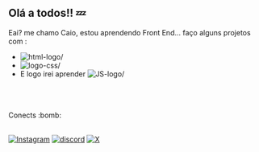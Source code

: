 ## Olá a todos!! :zzz:


Eai? me chamo Caio, estou aprendendo Front End... faço alguns projetos com :
- <img src="https://img.shields.io/badge/HTML-239120?style=for-the-badge&logo=html5&logoColor=white" alt=html-logo/>
- <img src="https://img.shields.io/badge/CSS-239120?&style=for-the-badge&logo=css3&logoColor=white" alt=logo-css/>
- E logo irei aprender <img src="https://img.shields.io/badge/JavaScript-F7DF1E?style=for-the-badge&logo=javascript&logoColor=black" alt=JS-logo/>
<br>
<br>
<br>
Conects :bomb:
<br>
<br>

   [![Instagram](https://cdn-icons-png.flaticon.com/128/1384/1384031.png)](https://www.instagram.com/c4zz.ofc01)
   [![discord](https://cdn-icons-png.flaticon.com/128/5968/5968759.png)](https://discord.gg/QMuGFAFP)
   [![X](https://cdn-icons-png.flaticon.com/128/5968/5968958.png)](https://x.com/c4z1136807)
  
